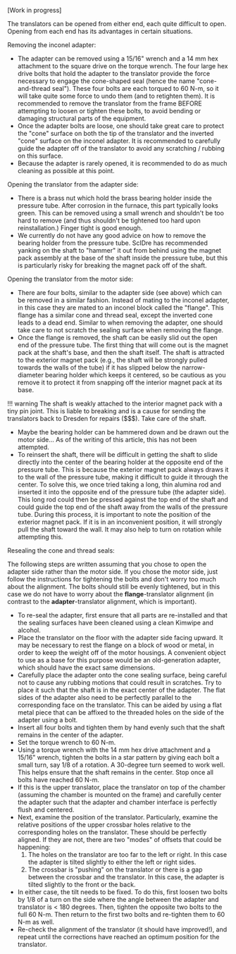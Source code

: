 [Work in progress]

The translators can be opened from either end, each quite difficult to open. Opening from each end has its advantages in certain situations.

Removing the inconel adapter:

- The adapter can be removed using a 15/16" wrench and a 14 mm hex attachment to the square drive on the torque wrench. The four large hex drive bolts that hold the adapter to the translator provide the force necessary to engage the cone-shaped seal (hence the name "cone-and-thread seal"). These four bolts are each torqued to 60 N-m, so it will take quite some force to undo them (and to retighten them). It is recommended to remove the translator from the frame BEFORE attempting to loosen or tighten these bolts, to avoid bending or damaging structural parts of the equipment.
- Once the adapter bolts are loose, one should take great care to protect the "cone" surface on both the tip of the translator and the inverted "cone" surface on the inconel adapter. It is recommended to carefully guide the adapter off of the translator to avoid any scratching / rubbing on this surface.
- Because the adapter is rarely opened, it is recommended to do as much cleaning as possible at this point.

Opening the translator from the adapter side:

- There is a brass nut which hold the brass bearing holder inside the pressure tube. After corrosion in the furnace, this part typically looks green. This can be removed using a small wrench and shouldn't be too hard to remove (and thus shouldn't be tightened too hard upon reinstallation.) Finger tight is good enough.
- We currently do not have any good advice on how to remove the bearing holder from the pressure tube. ScIDre has recommended yanking on the shaft to "hammer" it out from behind using the magnet pack assembly at the base of the shaft inside the pressure tube, but this is particularly risky for breaking the magnet pack off of the shaft. 

Opening the translator from the motor side:

- There are four bolts, similar to the adapter side (see above) which can be removed in a similar fashion. Instead of mating to the inconel adapter, in this case they are mated to an inconel block called the "flange". This flange has a similar cone and thread seal, except the inverted cone leads to a dead end. Similar to when removing the adapter, one should take care to not scratch the sealing surface when removing the flange.
- Once the flange is removed, the shaft can be easily slid out the open end of the pressure tube. The first thing that will come out is the magnet pack at the shaft's base, and then the shaft itself. The shaft is attracted to the exterior magnet pack (e.g., the shaft will be strongly pulled towards the walls of the tube) if it has slipped below the narrow-diameter bearing holder which keeps it centered, so be cautious as you remove it to protect it from snapping off the interior magnet pack at its base.
    
!!! warning
    The shaft is weakly attached to the interior magnet pack with a tiny pin joint. This is liable to breaking and is a cause for sending the translators back to Dresden for repairs ($$$). Take care of the shaft.

- Maybe the bearing holder can be hammered down and be drawn out the motor side... As of the writing of this article, this has not been attempted.
- To reinsert the shaft, there will be difficult in getting the shaft to slide directly into the center of the bearing holder at the opposite end of the pressure tube. This is because the exterior magnet pack always draws it to the wall of the pressure tube, making it difficult to guide it through the center. To solve this, we once tried taking a long, thin alumina rod and inserted it into the opposite end of the pressure tube (the adapter side). This long rod could then be pressed against the top end of the shaft and could guide the top end of the shaft away from the walls of the pressure tube. During this process, it is important to note the position of the exterior magnet pack. If it is in an inconvenient position, it will strongly pull the shaft toward the wall. It may also help to turn on rotation while attempting this.

Resealing the cone and thread seals:

The following steps are written assuming that you chose to open the adapter side rather than the motor side. If you chose the motor side, just follow the instructions for tightening the bolts and don't worry too much about the alignment. The bolts should still be evenly tightened, but in this case we do not have to worry about the **flange**-translator alignment (in contrast to the **adapter**-translator alignment, which is important).

- To re-seal the adapter, first ensure that all parts are re-installed and that the sealing surfaces have been cleaned using a clean Kimwipe and alcohol.
- Place the translator on the floor with the adapter side facing upward. It may be necessary to rest the flange on a block of wood or metal, in order to keep the weight off of the motor housings. A convenient object to use as a base for this purpose would be an old-generation adapter, which should have the exact same dimensions.
- Carefully place the adapter onto the cone sealing surface, being careful not to cause any rubbing motions that could result in scratches. Try to place it such that the shaft is in the exact center of the adapter. The flat sides of the adapter also need to be perfectly parallel to the corresponding face on the translator. This can be aided by using a flat metal piece that can be affixed to the threaded holes on the side of the adapter using a bolt.
- Insert all four bolts and tighten them by hand evenly such that the shaft remains in the center of the adapter.
- Set the torque wrench to 60 N-m.
- Using a torque wrench with the 14 mm hex drive attachment and a 15/16" wrench, tighten the bolts in a star pattern by giving each bolt a small turn, say 1/8 of a rotation. A 30-degree turn seemed to work well. This helps ensure that the shaft remains in the center. Stop once all bolts have reached 60 N-m.
- If this is the upper translator, place the translator on top of the chamber (assuming the chamber is mounted on the frame) and carefully center the adapter such that the adapter and chamber interface is perfectly flush and centered.
- Next, examine the position of the translator. Particularly, examine the relative positions of the upper crossbar holes relative to the corresponding holes on the translator. These should be perfectly aligned. If they are not, there are two "modes" of offsets that could be happening:
  1. The holes on the translator are too far to the left or right. In this case the adapter is tilted slightly to either the left or right sides.
  2. The crossbar is "pushing" on the translator or there is a gap between the crossbar and the translator. In this case, the adapter is tilted slightly to the front or the back.
- In either case, the tilt needs to be fixed. To do this, first loosen two bolts by 1/8 of a turn on the side where the angle between the adapter and translator is < 180 degrees. Then, tighten the opposite two bolts to the full 60 N-m. Then return to the first two bolts and re-tighten them to 60 N-m as well.
- Re-check the alignment of the translator (it should have improved!), and repeat until the corrections have reached an optimum position for the translator.